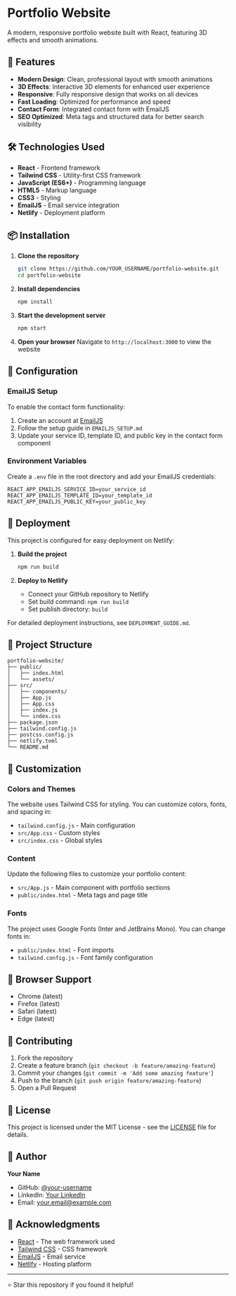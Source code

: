 # Portfolio Website

A modern, responsive portfolio website built with React, featuring 3D effects and smooth animations.

## 🚀 Features

- **Modern Design**: Clean, professional layout with smooth animations
- **3D Effects**: Interactive 3D elements for enhanced user experience
- **Responsive**: Fully responsive design that works on all devices
- **Fast Loading**: Optimized for performance and speed
- **Contact Form**: Integrated contact form with EmailJS
- **SEO Optimized**: Meta tags and structured data for better search visibility

## 🛠️ Technologies Used

- **React** - Frontend framework
- **Tailwind CSS** - Utility-first CSS framework
- **JavaScript (ES6+)** - Programming language
- **HTML5** - Markup language
- **CSS3** - Styling
- **EmailJS** - Email service integration
- **Netlify** - Deployment platform

## 📦 Installation

1. **Clone the repository**
   ```bash
   git clone https://github.com/YOUR_USERNAME/portfolio-website.git
   cd portfolio-website
   ```

2. **Install dependencies**
   ```bash
   npm install
   ```

3. **Start the development server**
   ```bash
   npm start
   ```

4. **Open your browser**
   Navigate to `http://localhost:3000` to view the website

## 🔧 Configuration

### EmailJS Setup

To enable the contact form functionality:

1. Create an account at [EmailJS](https://www.emailjs.com/)
2. Follow the setup guide in `EMAILJS_SETUP.md`
3. Update your service ID, template ID, and public key in the contact form component

### Environment Variables

Create a `.env` file in the root directory and add your EmailJS credentials:

```env
REACT_APP_EMAILJS_SERVICE_ID=your_service_id
REACT_APP_EMAILJS_TEMPLATE_ID=your_template_id
REACT_APP_EMAILJS_PUBLIC_KEY=your_public_key
```

## 🚀 Deployment

This project is configured for easy deployment on Netlify:

1. **Build the project**
   ```bash
   npm run build
   ```

2. **Deploy to Netlify**
   - Connect your GitHub repository to Netlify
   - Set build command: `npm run build`
   - Set publish directory: `build`

For detailed deployment instructions, see `DEPLOYMENT_GUIDE.md`.

## 📁 Project Structure

```
portfolio-website/
├── public/
│   ├── index.html
│   └── assets/
├── src/
│   ├── components/
│   ├── App.js
│   ├── App.css
│   ├── index.js
│   └── index.css
├── package.json
├── tailwind.config.js
├── postcss.config.js
├── netlify.toml
└── README.md
```

## 🎨 Customization

### Colors and Themes

The website uses Tailwind CSS for styling. You can customize colors, fonts, and spacing in:

- `tailwind.config.js` - Main configuration
- `src/App.css` - Custom styles
- `src/index.css` - Global styles

### Content

Update the following files to customize your portfolio content:

- `src/App.js` - Main component with portfolio sections
- `public/index.html` - Meta tags and page title

### Fonts

The project uses Google Fonts (Inter and JetBrains Mono). You can change fonts in:

- `public/index.html` - Font imports
- `tailwind.config.js` - Font family configuration

## 📱 Browser Support

- Chrome (latest)
- Firefox (latest)
- Safari (latest)
- Edge (latest)

## 🤝 Contributing

1. Fork the repository
2. Create a feature branch (`git checkout -b feature/amazing-feature`)
3. Commit your changes (`git commit -m 'Add some amazing feature'`)
4. Push to the branch (`git push origin feature/amazing-feature`)
5. Open a Pull Request

## 📄 License

This project is licensed under the MIT License - see the [LICENSE](LICENSE) file for details.

## 👤 Author

**Your Name**
- GitHub: [@your-username](https://github.com/your-username)
- LinkedIn: [Your LinkedIn](https://linkedin.com/in/your-profile)
- Email: your.email@example.com

## 🙏 Acknowledgments

- [React](https://reactjs.org/) - The web framework used
- [Tailwind CSS](https://tailwindcss.com/) - CSS framework
- [EmailJS](https://www.emailjs.com/) - Email service
- [Netlify](https://www.netlify.com/) - Hosting platform

---

⭐ Star this repository if you found it helpful!
